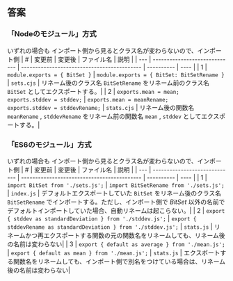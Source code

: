 ## 答案

### 「Nodeのモジュール」方式

いずれの場合も インポート側から見るとクラス名が変わらないので、インポート側
| # | 変更前 | 変更後 | ファイル名 | 説明 |
| --- | ----------------------------- | ------------------------------------------- | ---------- | ---- |
| 1 | `module.exports = { BitSet }` | `module.exports = { BitSet: BitSetRename }` | `sets.cjs` | リネーム後のクラス名 `BitSetRename` をリネーム前のクラス名 `BitSet` としてエクスポートする。|
| 2 | `exports.mean = mean;`<br>`exports.stddev = stddev;` | `exports.mean = meanRename;`<br>`exports.stddev = stddevRename;` | `stats.cjs` | リネーム後の関数名 `meanRename` , `stddevRename` をリネーム前の関数名 `mean` , `stddev` としてエクスポートする。|

### 「ES6のモジュール」方式

いずれの場合も インポート側から見るとクラス名が変わらないので、インポート側
| # | 変更前 | 変更後 | ファイル名 | 説明 |
| --- | ----------------------------- | ------------------------------------------- | ---------- | ---- |
| 1 | `import BitSet from './sets.js';` | `import BitSetRename from './sets.js';` | `index.js` | デフォルトエクスポートしていた `BitSet` をリネーム後のクラス名 `BitSetRename` でインポートする。ただし、インポート側で _BitSet_ 以外の名前でデフォルトインポートしていた場合、自動リネームは起こらない。|
| 2 | `export { stddev as standardDeviation } from './stddev.js';` | `export { stddevRename as standardDeviation } from './stddev.js';` | `stats.js` | リネームかつ再エクスポートする関数の元の関数名をリネームしても、リネーム後の名前は変わらない|
| 3 | `export { default as average } from './mean.js';` | `export { default as mean } from './mean.js';` | `stats.js` | エクスポートする関数名をリネームしても、インポート側で別名をつけている場合は、リネーム後の名前は変わらない|
